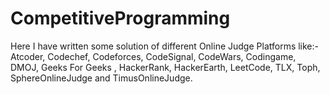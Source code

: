 # CompetitiveProgramming
Here I have written some solution of different Online Judge Platforms like:- Atcoder, Codechef, Codeforces, CodeSignal, CodeWars, Codingame,  DMOJ, Geeks For Geeks , HackerRank, HackerEarth, LeetCode, TLX, Toph, SphereOnlineJudge and TimusOnlineJudge.
